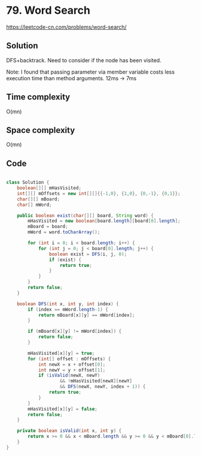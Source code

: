 # 79. Word Search
https://leetcode-cn.com/problems/word-search/

## Solution
DFS+backtrack. Need to consider if the node has been visited.

Note: I found that passing parameter via member variable costs less execution time than method arguments. 12ms -> 7ms

## Time complexity
O(mn)

## Space complexity
O(mn)

## Code
```java

class Solution {
    boolean[][] mHasVisited;
    int[][] mOffsets = new int[][]{{-1,0}, {1,0}, {0,-1}, {0,1}};
    char[][] mBoard;
    char[] mWord;

    public boolean exist(char[][] board, String word) {
        mHasVisited = new boolean[board.length][board[0].length];
        mBoard = board;
        mWord = word.toCharArray();

        for (int i = 0; i < board.length; i++) {
            for (int j = 0; j < board[0].length; j++) {
                boolean exist = DFS(i, j, 0);
                if (exist) {
                    return true;
                }
            }
        }
        return false;
    }

    boolean DFS(int x, int y, int index) {
        if (index == mWord.length-1) {
            return mBoard[x][y] == mWord[index];
        }

        if (mBoard[x][y] != mWord[index]) {
            return false;
        }

        mHasVisited[x][y] = true;
        for (int[] offset : mOffsets) {
            int newX = x + offset[0];
            int newY = y + offset[1];
            if (isValid(newX, newY)
                    && !mHasVisited[newX][newY]
                    && DFS(newX, newY, index + 1)) {
                return true;
            }
        }
        mHasVisited[x][y] = false;
        return false;
    }

    private boolean isValid(int x, int y) {
        return x >= 0 && x < mBoard.length && y >= 0 && y < mBoard[0].length;
    }
}